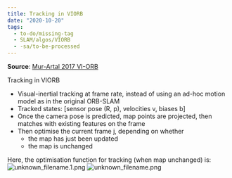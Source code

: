 ```yaml
---
title: Tracking in VIORB
date: "2020-10-20"
tags:
  - to-do/missing-tag
  - SLAM/algos/VIORB
  - -sa/to-be-processed
---
```


**Source**: [Mur-Artal 2017 VI-ORB](mur-artal-2017-vi-orb.md)

Tracking in VIORB

*   Visual-inertial tracking at frame rate, instead of using an ad-hoc motion model as in the original ORB-SLAM
*   Tracked states: \[sensor pose (R, p), velocities v, biases b\]
*   Once the camera pose is predicted, map points are projected, then matches with existing features on the frame
*   Then optimise the current frame j, depending on whether
    *   the map has just been updated
    *   the map is unchanged

Here, the optimisation function for tracking (when map unchanged) is:
![unknown_filename.1.png](./_resources/Tracking_in_VIORB.resources/unknown_filename.1.png)
![unknown_filename.png](./_resources/Tracking_in_VIORB.resources/unknown_filename.png)

